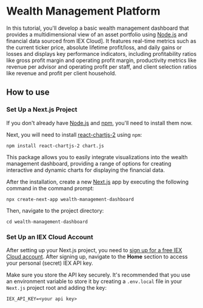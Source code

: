 # Wealth Management Platform

In this tutorial, you'll develop a basic wealth management dashboard that provides a multidimensional view of an asset portfolio using [Node.js](https://nodejs.org/en) and financial data sourced from IEX Cloud]. It features real-time metrics such as the current ticker price, absolute lifetime profit/loss, and daily gains or losses and displays key performance indicators, including profitability ratios like gross profit margin and operating profit margin, productivity metrics like revenue per advisor and operating profit per staff, and client selection ratios like revenue and profit per client household. 

## How to use

### Set Up a Next.js Project

If you don't already have [Node.js](https://nodejs.org/de/download) and [npm](https://www.npmjs.com/package/npm), you'll need to install them now.  

Next, you will need to install [react-chartjs-2](https://react-chartjs-2.js.org/) using `npm`:

```
npm install react-chartjs-2 chart.js
```
This package allows you to easily integrate visualizations into the wealth management dashboard, providing a range of options for creating interactive and dynamic charts for displaying the financial data.

After the installation, create a new [Next.js](https://nextjs.org/docs) app by executing the following command in the command prompt:

```
npx create-next-app wealth-management-dashboard
```
Then, navigate to the project directory:

```
cd wealth-management-dashboard
```

### Set Up an IEX Cloud Account 

After setting up your Next.js project, you need to [sign up for a free IEX Cloud account](https://iexcloud.io/cloud-login#/register). After signing up, navigate to the **Home** section to access your personal (secret) IEX API key. 

Make sure you store the API key securely. It's recommended that you use an environment variable to store it by creating a `.env.local` file in your `Next.js` project root and adding the key:

```
IEX_API_KEY=<your api key>
```

